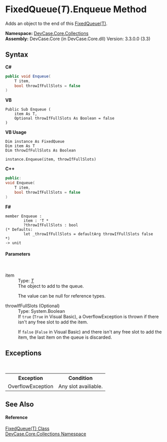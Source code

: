 # FixedQueue(*T*).Enqueue Method 
 

Adds an object to the end of this <a href="T_DevCase_Core_Collections_FixedQueue_1">FixedQueue(T)</a>.

**Namespace:**&nbsp;<a href="N_DevCase_Core_Collections">DevCase.Core.Collections</a><br />**Assembly:**&nbsp;DevCase.Core (in DevCase.Core.dll) Version: 3.3.0.0 (3.3)

## Syntax

**C#**<br />
``` C#
public void Enqueue(
	T item,
	bool throwIfFullSlots = false
)
```

**VB**<br />
``` VB
Public Sub Enqueue ( 
	item As T,
	Optional throwIfFullSlots As Boolean = false
)
```

**VB Usage**<br />
``` VB Usage
Dim instance As FixedQueue
Dim item As T
Dim throwIfFullSlots As Boolean

instance.Enqueue(item, throwIfFullSlots)
```

**C++**<br />
``` C++
public:
void Enqueue(
	T item, 
	bool throwIfFullSlots = false
)
```

**F#**<br />
``` F#
member Enqueue : 
        item : 'T * 
        ?throwIfFullSlots : bool 
(* Defaults:
        let _throwIfFullSlots = defaultArg throwIfFullSlots false
*)
-> unit 

```


#### Parameters
&nbsp;<dl><dt>item</dt><dd>Type: <a href="T_DevCase_Core_Collections_FixedQueue_1">*T*</a><br />The object to add to the queue. 

 The value can be null for reference types.</dd><dt>throwIfFullSlots (Optional)</dt><dd>Type: System.Boolean<br />If `true` (`True` in Visual Basic), a OverflowException is thrown if there isn't any free slot to add the item. 

 If `false` (`False` in Visual Basic) and there isn't any free slot to add the item, the last item on the queue is discarded.</dd></dl>

## Exceptions
&nbsp;<table><tr><th>Exception</th><th>Condition</th></tr><tr><td>OverflowException</td><td>Any slot availiable.</td></tr></table>

## See Also


#### Reference
<a href="T_DevCase_Core_Collections_FixedQueue_1">FixedQueue(T) Class</a><br /><a href="N_DevCase_Core_Collections">DevCase.Core.Collections Namespace</a><br />